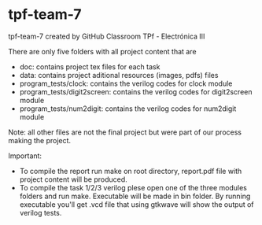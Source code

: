 # tpf-team-7
tpf-team-7 created by GitHub Classroom
TPf - Electrónica III

There are only five folders with all project content that are 
- doc: contains project tex files for each task
- data: contains project aditional resources (images, pdfs) files
- program_tests/clock: contains the verilog codes for clock module
- program_tests/digit2screen: contains the verilog codes for digit2screen module
- program_tests/num2digit: contains the verilog codes for num2digit module

Note: all other files are not the final project but were part of our process making the project.

Important:

- To compile the report run make on root directory, report.pdf file with project content will be produced. 
- To compile the task 1/2/3 verilog plese open one of the three modules folders and run make. Executable will be made in bin folder. By running executable you'll get .vcd file that using gtkwave will show the output of verilog tests.




